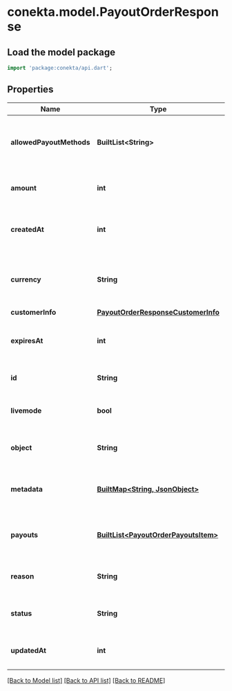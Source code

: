 # conekta.model.PayoutOrderResponse

## Load the model package
```dart
import 'package:conekta/api.dart';
```

## Properties
Name | Type | Description | Notes
------------ | ------------- | ------------- | -------------
**allowedPayoutMethods** | **BuiltList&lt;String&gt;** | The payout methods that are allowed for the payout order. | 
**amount** | **int** | The amount of the payout order. | 
**createdAt** | **int** | The creation date of the payout order. | 
**currency** | **String** | The currency in which the payout order is made. | [default to 'MXN']
**customerInfo** | [**PayoutOrderResponseCustomerInfo**](PayoutOrderResponseCustomerInfo.md) |  | 
**expiresAt** | **int** | The expiration date of the payout order. | [optional] 
**id** | **String** | The id of the payout order. | 
**livemode** | **bool** | The live mode of the payout order. | 
**object** | **String** | The object of the payout order. | 
**metadata** | [**BuiltMap&lt;String, JsonObject&gt;**](JsonObject.md) | The metadata of the payout order. | [optional] 
**payouts** | [**BuiltList&lt;PayoutOrderPayoutsItem&gt;**](PayoutOrderPayoutsItem.md) | The payout information of the payout order. | 
**reason** | **String** | The reason for the payout order. | 
**status** | **String** | The status of the payout order. | [optional] 
**updatedAt** | **int** | The update date of the payout order. | 

[[Back to Model list]](../README.md#documentation-for-models) [[Back to API list]](../README.md#documentation-for-api-endpoints) [[Back to README]](../README.md)


